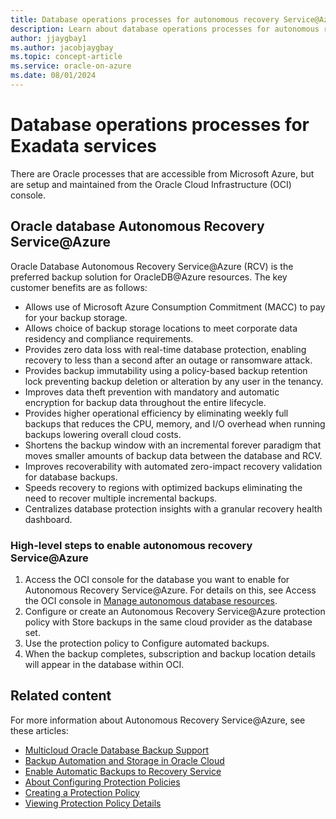 ```yaml
---
title: Database operations processes for autonomous recovery Service@Azure
description: Learn about database operations processes for autonomous recovery Service@Azure.
author: jjaygbay1
ms.author: jacobjaygbay
ms.topic: concept-article
ms.service: oracle-on-azure
ms.date: 08/01/2024
---
```


# Database operations processes for Exadata services

There are Oracle processes that are accessible from Microsoft Azure, but are setup and maintained from the Oracle Cloud Infrastructure (OCI) console.

## Oracle database Autonomous Recovery Service@Azure

Oracle Database Autonomous Recovery Service@Azure (RCV) is the preferred backup solution for OracleDB@Azure resources. The key customer benefits are as follows:

* Allows use of Microsoft Azure Consumption Commitment (MACC) to pay for your backup storage.
* Allows choice of backup storage locations to meet corporate data residency and compliance requirements.
* Provides zero data loss with real-time database protection, enabling recovery to less than a second after an outage or ransomware attack.
* Provides backup immutability using a policy-based backup retention lock preventing backup deletion or alteration by any user in the tenancy.
* Improves data theft prevention with mandatory and automatic encryption for backup data throughout the entire lifecycle.
* Provides higher operational efficiency by eliminating weekly full backups that reduces the CPU, memory, and I/O overhead when running backups lowering overall cloud costs.
* Shortens the backup window with an incremental forever paradigm that moves smaller amounts of backup data between the database and RCV.
* Improves recoverability with automated zero-impact recovery validation for database backups.
* Speeds recovery to regions with optimized backups eliminating the need to recover multiple incremental backups.
* Centralizes database protection insights with a granular recovery health dashboard.

### High-level steps to enable autonomous recovery Service@Azure

1. Access the OCI console for the database you want to enable for Autonomous Recovery Service@Azure. For details on this, see Access the OCI console in [Manage autonomous database resources](oracle-database-manage-autonomous-database-resources.md).
1. Configure or create an Autonomous Recovery Service@Azure protection policy with Store backups in the same cloud provider as the database set.
1. Use the protection policy to Configure automated backups.
1. When the backup completes, subscription and backup location details will appear in the database within OCI.

## Related content

For more information about Autonomous Recovery Service@Azure, see these articles:

* [Multicloud Oracle Database Backup Support](https://docs.oracle.com/en/cloud/paas/recovery-service/dbrsu/azure-multicloud-recoveryservice.html)
* [Backup Automation and Storage in Oracle Cloud](https://docs.oracle.com/en/cloud/paas/recovery-service/dbrsu/backup-automation.html)
* [Enable Automatic Backups to Recovery Service](https://docs.oracle.com/en/cloud/paas/recovery-service/dbrsu/enable-automatic-backup.html#GUID-B8A2D342-3331-42C9-8FDD-D0DB0E25F4CE)
* [About Configuring Protection Policies](https://docs.oracle.com/en/cloud/paas/recovery-service/dbrsu/overview-protection-policy.html#GUID-8C097EAF-E2B0-4231-8027-0067A2E81A00)
* [Creating a Protection Policy](https://docs.oracle.com/en/cloud/paas/recovery-service/dbrsu/create-protection-policy.html#GUID-C73E254E-2019-4EDA-88E0-F0BA68082A65)
* [Viewing Protection Policy Details](https://docs.oracle.com/en/cloud/paas/recovery-service/dbrsu/view-protection-policy.html#GUID-5101A7ED-8891-4A6B-B1C4-F13F55A68FF0)
